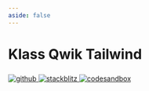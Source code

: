 ```yaml
---
aside: false
---
```


# Klass Qwik Tailwind

<p>
  <a title="github" href="https://github.com/flamrdevs/klass-examples/tree/main/qwik-tailwind">
    <picture>
      <source media="(prefers-color-scheme: dark)" srcset="https://none.deno.dev/ui/button/simple?t=dark&i=github&e=Open%20in%20GitHub">
      <img alt="github" src="https://none.deno.dev/ui/button/simple?t=light&i=github&e=Open%20in%20GitHub" vspace="5">
    </picture>
  </a>
  <a title="stackblitz" href="https://stackblitz.com/fork/github/flamrdevs/klass-examples/tree/main/qwik-tailwind?title=Klass%20Qwik%20Tailwind">
    <picture>
      <source media="(prefers-color-scheme: dark)" srcset="https://none.deno.dev/ui/button/simple?c=blue&t=dark&i=stackblitz&e=Open%20in%20StackBlitz">
      <img alt="stackblitz" src="https://none.deno.dev/ui/button/simple?c=blue&t=light&i=stackblitz&e=Open%20in%20StackBlitz" vspace="5">
    </picture>
  </a>
  <a title="codesandbox" href="https://codesandbox.io/p/sandbox/github/flamrdevs/klass-examples/tree/main/qwik-tailwind">
    <picture>
      <source media="(prefers-color-scheme: dark)" srcset="https://none.deno.dev/ui/button/simple?c=slate&t=dark&i=codesandbox&e=Open%20in%20CodeSandbox">
      <img alt="codesandbox" src="https://none.deno.dev/ui/button/simple?c=slate&t=light&i=codesandbox&e=Open%20in%20CodeSandbox" vspace="5">
    </picture>
  </a>
</p>
